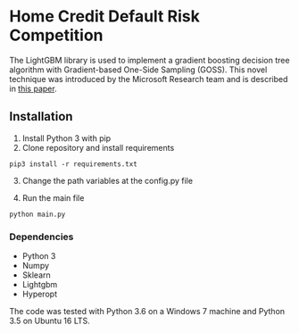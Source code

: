 # Home Credit Default Risk Competition

The LightGBM library is used to implement a gradient boosting decision tree algorithm with Gradient-based One-Side Sampling (GOSS).
This novel technique was introduced by the Microsoft Research team and is described in [this paper](https://papers.nips.cc/paper/6907-lightgbm-a-highly-efficient-gradient-boosting-decision-tree.pdf).

## Installation

1. Install Python 3 with pip
2. Clone repository and install requirements

```pip3 install -r requirements.txt```

3. Change the path variables at the config.py file

4. Run the main file

```python main.py```

### Dependencies

- Python 3
- Numpy
- Sklearn
- Lightgbm
- Hyperopt

The code was tested with Python 3.6 on a Windows 7 machine and Python 3.5 on Ubuntu 16 LTS.
